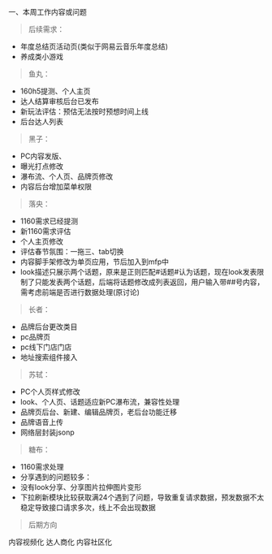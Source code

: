 一、本周工作内容或问题

> 后续需求：

* 年度总结页活动页(类似于网易云音乐年度总结)
* 养成类小游戏

> 鱼丸：

* 160h5提测、个人主页
* 达人结算审核后台已发布
* 新玩法评估：预估无法按时预想时间上线
* 后台达人列表


> 黑子：

* PC内容发版、
* 曝光打点修改
* 瀑布流、个人页、品牌页修改
* 内容后台增加菜单权限


> 落央：

* 1160需求已经提测
* 新1160需求评估
* 个人主页修改
* 评估春节氛围：一拖三、tab切换
* 内容脚手架修改为单页应用，节后加入到mfp中
* look描述只展示两个话题，原来是正则匹配#话题#认为话题，现在look发表限制了只能发表两个话题，后端将话题修改成列表返回，用户输入带##号内容，需考虑前端是否进行数据处理(原讨论)


> 长者：

* 品牌后台更改类目
* pc品牌页
* pc线下门店门店
* 地址搜索组件接入


> 苏轼：

* PC个人页样式修改
* look、个人页、话题适应新PC瀑布流，兼容性处理
* 品牌页后台、新建、编辑品牌页，老后台功能迁移
* 品牌语音上传
* 网络层封装jsonp

> 糖布：

* 1160需求处理
* 分享遇到的问题较多：
* 没有look分享、分享图片拉伸图片变形
* 下拉刷新模块比较获取满24个遇到了问题，导致重复请求数据，预发数据不太稳定导致接口请求多次，线上不会出现数据


> 后期方向

内容视频化
达人商化
内容社区化


